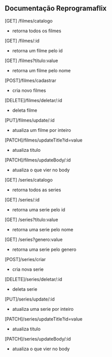 ## Documentação Reprogramaflix

[GET] /filmes/catalogo
- retorna todos os filmes

[GET] /filmes/:id
- retorna um filme pelo id

[GET] /filmes?titulo:value
- retorna um filme pelo nome

[POST]/filmes/cadastrar
- cria novo filmes

[DELETE]/filmes/deletar/:id
- deleta filme

[PUT]/filmes/update/:id
- atualiza um filme por inteiro

[PATCH]/filmes/updateTitle?id=value
- atualiza titulo

[PATCH]/filmes/updateBody/:id
- atualiza o que vier no body

[GET] /series/catalogo
- retorna todos as series

[GET] /series/:id
- retorna uma serie pelo id

[GET] /series?titulo:value
- retorna uma serie pelo nome

[GET] /series?genero:value
- retorna uma serie pelo genero

[POST]/series/criar
- cria nova serie

[DELETE]/series/deletar/:id
- deleta serie

[PUT]/series/update/:id
- atualiza uma serie por inteiro

[PATCH]/series/updateTitle?id=value
- atualiza titulo

[PATCH]/series/updateBody/:id
- atualiza o que vier no body
